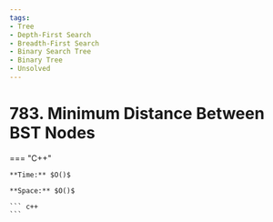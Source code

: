 ```yaml
---
tags:
- Tree
- Depth-First Search
- Breadth-First Search
- Binary Search Tree
- Binary Tree
- Unsolved
---
```



# 783. Minimum Distance Between BST Nodes

=== "C++"

    **Time:** $O()$

    **Space:** $O()$

    ``` c++
    ```
